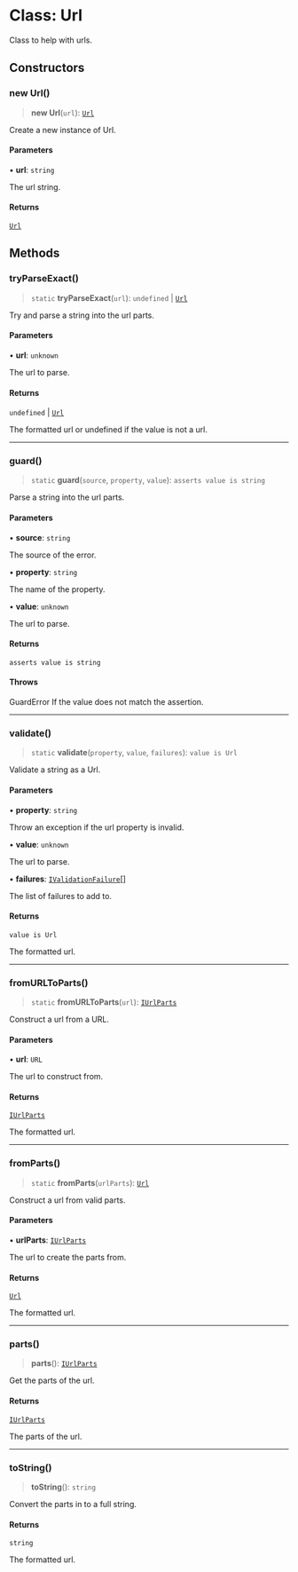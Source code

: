# Class: Url

Class to help with urls.

## Constructors

### new Url()

> **new Url**(`url`): [`Url`](Url.md)

Create a new instance of Url.

#### Parameters

• **url**: `string`

The url string.

#### Returns

[`Url`](Url.md)

## Methods

### tryParseExact()

> `static` **tryParseExact**(`url`): `undefined` \| [`Url`](Url.md)

Try and parse a string into the url parts.

#### Parameters

• **url**: `unknown`

The url to parse.

#### Returns

`undefined` \| [`Url`](Url.md)

The formatted url or undefined if the value is not a url.

***

### guard()

> `static` **guard**(`source`, `property`, `value`): `asserts value is string`

Parse a string into the url parts.

#### Parameters

• **source**: `string`

The source of the error.

• **property**: `string`

The name of the property.

• **value**: `unknown`

The url to parse.

#### Returns

`asserts value is string`

#### Throws

GuardError If the value does not match the assertion.

***

### validate()

> `static` **validate**(`property`, `value`, `failures`): `value is Url`

Validate a string as a Url.

#### Parameters

• **property**: `string`

Throw an exception if the url property is invalid.

• **value**: `unknown`

The url to parse.

• **failures**: [`IValidationFailure`](../interfaces/IValidationFailure.md)[]

The list of failures to add to.

#### Returns

`value is Url`

The formatted url.

***

### fromURLToParts()

> `static` **fromURLToParts**(`url`): [`IUrlParts`](../interfaces/IUrlParts.md)

Construct a url from a URL.

#### Parameters

• **url**: `URL`

The url to construct from.

#### Returns

[`IUrlParts`](../interfaces/IUrlParts.md)

The formatted url.

***

### fromParts()

> `static` **fromParts**(`urlParts`): [`Url`](Url.md)

Construct a url from valid parts.

#### Parameters

• **urlParts**: [`IUrlParts`](../interfaces/IUrlParts.md)

The url to create the parts from.

#### Returns

[`Url`](Url.md)

The formatted url.

***

### parts()

> **parts**(): [`IUrlParts`](../interfaces/IUrlParts.md)

Get the parts of the url.

#### Returns

[`IUrlParts`](../interfaces/IUrlParts.md)

The parts of the url.

***

### toString()

> **toString**(): `string`

Convert the parts in to a full string.

#### Returns

`string`

The formatted url.
